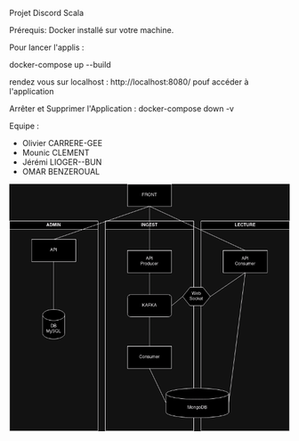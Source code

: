 Projet Discord Scala

Prérequis:
Docker installé sur votre machine.

Pour lancer l'applis :

docker-compose up --build

rendez vous sur localhost : http://localhost:8080/ pouf accéder à l'application

Arrêter et Supprimer l'Application :
docker-compose down -v

Equipe : 
- Olivier CARRERE-GEE
- Mounic CLEMENT
- Jérémi LIOGER--BUN
- OMAR BENZEROUAL

![Diagramme d'architecture](architecture.png)
